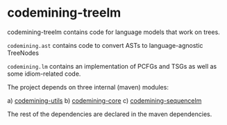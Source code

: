 codemining-treelm
===============
codemining-treelm contains code for language models that work on trees.

`codemining.ast` contains code to convert ASTs to language-agnostic TreeNodes

`codemining.lm` contains an implementation of PCFGs and TSGs as well as some idiom-related code.


The project depends on three internal (maven) modules:

a) [codemining-utils](https://github.com/mast-group/codemining-utils)
b) [codemining-core](https://github.com/mast-group/codemining-core)
c) [codemining-sequencelm](https://github.com/mast-group/codemining-sequencelm)

The rest of the dependencies are declared in the maven dependencies. 

